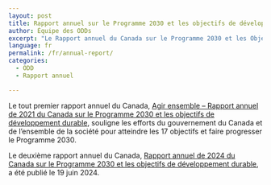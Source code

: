 ```yaml
---
layout: post
title: Rapport annuel sur le Programme 2030 et les objectifs de développement durable
author: Équipe des ODDs
excerpt: "Le Rapport annuel du Canada sur le Programme 2030 et les Objectifs de développement durable (ODD) est une série de publications qui suit le progrès du Canada dans la mise en œuvre du Programme 2030 pour le développement durable des Nations unies."
language: fr
permalink: /fr/annual-report/
categories:
  - ODD
  - Rapport annuel

---
```

Le tout premier rapport annuel du Canada, [Agir ensemble – Rapport annuel de 2021 du Canada sur le Programme 2030 et les objectifs de développement durable](https://www.canada.ca/fr/emploi-developpement-social/programmes/programme-2030/agir-ensemble.html), souligne les efforts du gouvernement du Canada et de l’ensemble de la société pour atteindre les 17 objectifs et faire progresser le Programme 2030.

Le deuxième rapport annuel du Canada, [Rapport annuel de 2024 du Canada sur le Programme 2030 et les objectifs de développement durable](https://www.canada.ca/fr/emploi-developpement-social/programmes/programme-2030/rapport-annuel-2024-odd.html), a été publié le 19 juin 2024.
